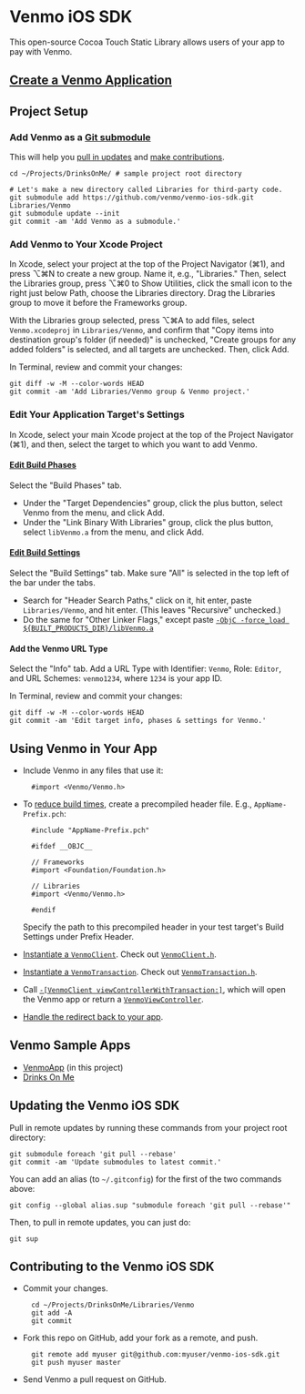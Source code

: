 Venmo iOS SDK
=============

This open-source Cocoa Touch Static Library allows users of your app to pay with Venmo.


[Create a Venmo Application][1]
-------------------------------


Project Setup
-------------

### Add Venmo as a [Git submodule][2]

This will help you [pull in updates][3] and [make contributions][4].

    cd ~/Projects/DrinksOnMe/ # sample project root directory

    # Let's make a new directory called Libraries for third-party code.
    git submodule add https://github.com/venmo/venmo-ios-sdk.git Libraries/Venmo
    git submodule update --init
    git commit -am 'Add Venmo as a submodule.'


### Add Venmo to Your Xcode Project

In Xcode, select your project at the top of the Project Navigator (⌘1), and press ⌥⌘N to create a new group. Name it, e.g., "Libraries." Then, select the Libraries group, press ⌥⌘0 to Show Utilities, click the small icon to the right just below Path, choose the Libraries directory. Drag the Libraries group to move it before the Frameworks group.

With the Libraries group selected, press ⌥⌘A to add files, select `Venmo.xcodeproj` in `Libraries/Venmo`, and confirm that "Copy items into destination group's folder (if needed)" is unchecked, "Create groups for any added folders" is selected, and all targets are unchecked. Then, click Add.

In Terminal, review and commit your changes:

    git diff -w -M --color-words HEAD
    git commit -am 'Add Libraries/Venmo group & Venmo project.'


### Edit Your Application Target's Settings

In Xcode, select your main Xcode project at the top of the Project Navigator (⌘1), and then, select the target to which you want to add Venmo.

#### [Edit Build Phases][5]

Select the "Build Phases" tab.

* Under the "Target Dependencies" group, click the plus button, select Venmo from the menu, and click Add.
* Under the "Link Binary With Libraries" group, click the plus button, select `libVenmo.a` from the menu, and click Add.

#### [Edit Build Settings][6]

Select the "Build Settings" tab. Make sure "All" is selected in the top left of the bar under the tabs.

* Search for "Header Search Paths," click on it, hit enter, paste `Libraries/Venmo`, and hit enter. (This leaves "Recursive" unchecked.)
* Do the same for "Other Linker Flags," except paste [`-ObjC -force_load ${BUILT_PRODUCTS_DIR}/libVenmo.a`][7]

#### Add the Venmo URL Type

Select the "Info" tab. Add a URL Type with Identifier: `Venmo`, Role: `Editor`, and URL Schemes: `venmo1234`, where `1234` is your app ID.

In Terminal, review and commit your changes:

    git diff -w -M --color-words HEAD
    git commit -am 'Edit target info, phases & settings for Venmo.'


Using Venmo in Your App
-----------------------

* Include Venmo in any files that use it:

        #import <Venmo/Venmo.h>
        
* To [reduce build times][8], create a precompiled header file. E.g., `AppName-Prefix.pch`:

        #include "AppName-Prefix.pch"

        #ifdef __OBJC__

        // Frameworks
        #import <Foundation/Foundation.h>

        // Libraries
        #import <Venmo/Venmo.h>

        #endif
        
    Specify the path to this precompiled header in your test target's Build Settings under Prefix Header.

* [Instantiate a `VenmoClient`][9]. Check out [`VenmoClient.h`][10].
* [Instantiate a `VenmoTransaction`][11]. Check out [`VenmoTransaction.h`][12].
* Call [`-[VenmoClient viewControllerWithTransaction:]`][13], which will open the Venmo app or return a [`VenmoViewController`][14].
* [Handle the redirect back to your app][15].


Venmo Sample Apps
-----------------

* [VenmoApp][16] (in this project)
* [Drinks On Me][17]


<a name="update">Updating the Venmo iOS SDK</a>
-----------------------------------------------

Pull in remote updates by running these commands from your project root directory:

    git submodule foreach 'git pull --rebase'
    git commit -am 'Update submodules to latest commit.'

You can add an alias (to `~/.gitconfig`) for the first of the two commands above:

    git config --global alias.sup "submodule foreach 'git pull --rebase'"

Then, to pull in remote updates, you can just do:

    git sup


<a name="contribute">Contributing to the Venmo iOS SDK</a>
----------------------------------------------------------

* Commit your changes.

        cd ~/Projects/DrinksOnMe/Libraries/Venmo
        git add -A
        git commit

* Fork this repo on GitHub, add your fork as a remote, and push.

        git remote add myuser git@github.com:myuser/venmo-ios-sdk.git
        git push myuser master

* Send Venmo a pull request on GitHub.


  [1]: https://venmo.com/account/app/new
  [2]: http://book.git-scm.com/5_submodules.html
  [3]: #update
  [4]: #contribute
  [5]: http://j.mp/pBH1KE
  [6]: http://j.mp/mR5Jco
  [7]: http://developer.apple.com/library/mac/#qa/qa1490/_index.html
  [8]: https://github.com/venmo/venmo-ios-sdk/blob/master/VenmoApp/AppDelegate.m#L18-19
  [9]: https://github.com/venmo/venmo-ios-sdk/blob/master/VenmoApp/AppDelegate.m#L18-19
  [10]: https://github.com/venmo/venmo-ios-sdk/blob/master/Venmo/VenmoClient.h
  [11]: https://github.com/venmo/venmo-ios-sdk/blob/master/VenmoApp/WelcomeViewController.m#L28-32
  [12]: https://github.com/venmo/venmo-ios-sdk/blob/master/Venmo/VenmoTransaction.h
  [13]: https://github.com/venmo/venmo-ios-sdk/blob/master/VenmoApp/WelcomeViewController.m#L63-64
  [14]: https://github.com/venmo/venmo-ios-sdk/blob/master/Venmo/VenmoViewController.h
  [15]: https://github.com/venmo/venmo-ios-sdk/blob/master/VenmoApp/AppDelegate.m#L39-58
  [16]: https://github.com/venmo/venmo-ios-sdk/tree/master/VenmoApp
  [17]: https://github.com/venmo/drinks-on-me
